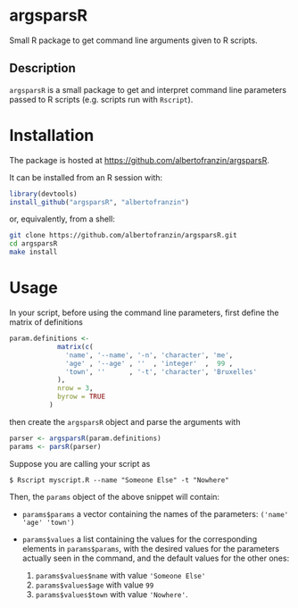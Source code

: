 argsparsR
=========

Small R package to get command line arguments given to R scripts.

Description
-----------

`argsparsR` is a small package to get and interpret command line parameters
passed to R scripts (e.g. scripts run with `Rscript`). 

# Installation
The package is hosted at https://github.com/albertofranzin/argsparsR.

It can be installed from an R session with:
```r
library(devtools)
install_github("argsparsR", "albertofranzin")
```
or, equivalently, from a shell:
```bash
git clone https://github.com/albertofranzin/argsparsR.git
cd argsparsR
make install
```

# Usage
In your script, before using the command line parameters, first define the
matrix of definitions
```r
param.definitions <-
            matrix(c(
              'name', '--name', '-n', 'character', 'me',
              'age' , '--age' , ''  , 'integer'  ,  99 ,
              'town', ''      , '-t', 'character', 'Bruxelles'
            ),
            nrow = 3,
            byrow = TRUE
          )
```
then create the `argsparsR` object and parse the arguments with
```r
parser <- argsparsR(param.definitions)
params <- parsR(parser)
```

Suppose you are calling your script as
```
$ Rscript myscript.R --name "Someone Else" -t "Nowhere"
```

Then, the `params` object of the above snippet will contain:

* `params$params` a vector containing the names of the parameters:
    `('name' 'age' 'town')`

* `params$values` a list containing the values for the corresponding elements
    in `params$params`, with the desired values for the parameters actually
    seen in the command, and the default values for the other ones:
    1. `params$values$name` with value `'Someone Else'`
    2. `params$values$age` with value `99`
    3. `params$values$town` with value `'Nowhere'`.
